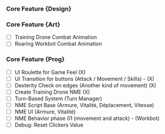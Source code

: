 ### Core Feature {Design}


### Core Feature {Art}

- [ ] Training Drone Combat Animation
- [ ] Roaring Workbot Combat Animation

### Core Feature {Prog}

- [ ] UI Roulette for Game Feel (X) 
- [ ] UI Transition for buttons (Attack / Movement / Skills) - (X) 
- [ ] Dexterity Check on edges (Another kind of movement) (X)
- [ ] Create Training Drone NME  (X)
- [ ] Turn-Based System (Turn Manager)
- [ ] NME Script Base (Armure, Vitalité, Déplacement, Vitesse)
- [ ] NME UI (Armure, Vitalité)
- [ ] NME Behavior phase 01 (movement and attack) - (Workbot)
- [ ] Debug: Reset Clickers Value